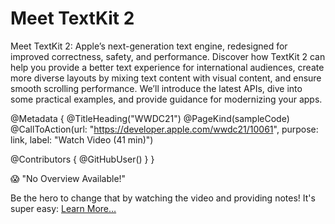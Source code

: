 # Meet TextKit 2

Meet TextKit 2: Apple’s next-generation text engine, redesigned for improved correctness, safety, and performance. Discover how TextKit 2 can help you provide a better text experience for international audiences, create more diverse layouts by mixing text content with visual content, and ensure smooth scrolling performance. We’ll introduce the latest APIs, dive into some practical examples, and provide guidance for modernizing your apps.

@Metadata {
   @TitleHeading("WWDC21")
   @PageKind(sampleCode)
   @CallToAction(url: "https://developer.apple.com/wwdc21/10061", purpose: link, label: "Watch Video (41 min)")

   @Contributors {
      @GitHubUser(<replace this with your GitHub handle>)
   }
}

😱 "No Overview Available!"

Be the hero to change that by watching the video and providing notes! It's super easy:
 [Learn More…](https://wwdcnotes.github.io/WWDCNotes/documentation/wwdcnotes/contributing)
